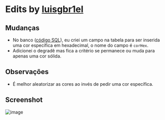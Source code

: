 # Edits by [luisgbr1el](https://github.com/luisgbr1el)


## Mudanças
- No banco ([código SQL](https://github.com/StudentLocationSystem/website/blob/main/cardsProjetoSocial/dadosSql.sql)), eu criei um campo na tabela para ser inserida uma cor específica em hexadecimal, o nome do campo é `corHex`.
- Adicionei o degradê mas fica a critério se permanece ou muda para apenas uma cor sólida.

## Observações
- É melhor aleatorizar as cores ao invés de pedir uma cor específica.

## Screenshot
![image](https://user-images.githubusercontent.com/62726888/146099164-e71a0717-9224-4af4-9dd8-2cecc25f37a7.png)
